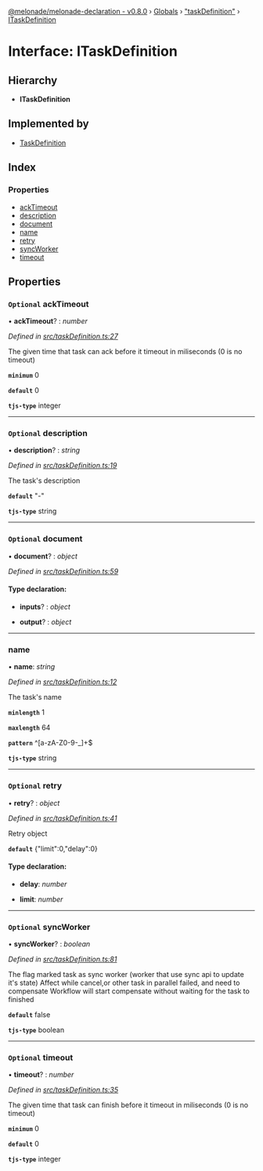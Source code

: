 [@melonade/melonade-declaration - v0.8.0](../README.md) › [Globals](../globals.md) › ["taskDefinition"](../modules/_taskdefinition_.md) › [ITaskDefinition](_taskdefinition_.itaskdefinition.md)

# Interface: ITaskDefinition

## Hierarchy

* **ITaskDefinition**

## Implemented by

* [TaskDefinition](../classes/_taskdefinition_.taskdefinition.md)

## Index

### Properties

* [ackTimeout](_taskdefinition_.itaskdefinition.md#optional-acktimeout)
* [description](_taskdefinition_.itaskdefinition.md#optional-description)
* [document](_taskdefinition_.itaskdefinition.md#optional-document)
* [name](_taskdefinition_.itaskdefinition.md#name)
* [retry](_taskdefinition_.itaskdefinition.md#optional-retry)
* [syncWorker](_taskdefinition_.itaskdefinition.md#optional-syncworker)
* [timeout](_taskdefinition_.itaskdefinition.md#optional-timeout)

## Properties

### `Optional` ackTimeout

• **ackTimeout**? : *number*

*Defined in [src/taskDefinition.ts:27](https://github.com/devit-tel/melonade-declaration/blob/eb487fd/src/taskDefinition.ts#L27)*

The given time that task can ack before it timeout in miliseconds (0 is no timeout)

**`minimum`** 0

**`default`** 0

**`tjs-type`** integer

___

### `Optional` description

• **description**? : *string*

*Defined in [src/taskDefinition.ts:19](https://github.com/devit-tel/melonade-declaration/blob/eb487fd/src/taskDefinition.ts#L19)*

The task's description

**`default`** "-"

**`tjs-type`** string

___

### `Optional` document

• **document**? : *object*

*Defined in [src/taskDefinition.ts:59](https://github.com/devit-tel/melonade-declaration/blob/eb487fd/src/taskDefinition.ts#L59)*

#### Type declaration:

* **inputs**? : *object*

* **output**? : *object*

___

###  name

• **name**: *string*

*Defined in [src/taskDefinition.ts:12](https://github.com/devit-tel/melonade-declaration/blob/eb487fd/src/taskDefinition.ts#L12)*

The task's name

**`minlength`** 1

**`maxlength`** 64

**`pattern`** ^[a-zA-Z0-9-_]+$

**`tjs-type`** string

___

### `Optional` retry

• **retry**? : *object*

*Defined in [src/taskDefinition.ts:41](https://github.com/devit-tel/melonade-declaration/blob/eb487fd/src/taskDefinition.ts#L41)*

Retry object

**`default`** {"limit":0,"delay":0}

#### Type declaration:

* **delay**: *number*

* **limit**: *number*

___

### `Optional` syncWorker

• **syncWorker**? : *boolean*

*Defined in [src/taskDefinition.ts:81](https://github.com/devit-tel/melonade-declaration/blob/eb487fd/src/taskDefinition.ts#L81)*

The flag marked task as sync worker (worker that use sync api to update it's state)
Affect while cancel,or other task in parallel failed, and need to compensate
Workflow will start compensate without waiting for the task to finished

**`default`** false

**`tjs-type`** boolean

___

### `Optional` timeout

• **timeout**? : *number*

*Defined in [src/taskDefinition.ts:35](https://github.com/devit-tel/melonade-declaration/blob/eb487fd/src/taskDefinition.ts#L35)*

The given time that task can finish before it timeout in miliseconds (0 is no timeout)

**`minimum`** 0

**`default`** 0

**`tjs-type`** integer
